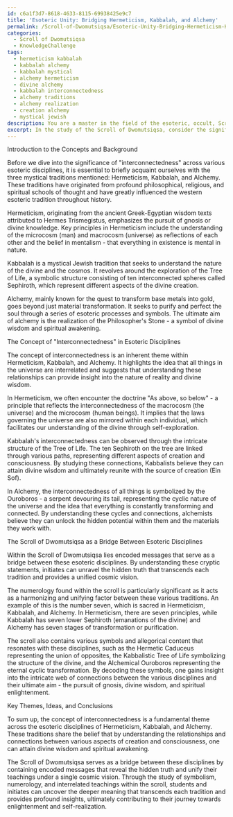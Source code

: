 ```yaml
---
id: c6a1f3d7-8618-4633-8115-69938425e9c7
title: 'Esoteric Unity: Bridging Hermeticism, Kabbalah, and Alchemy'
permalink: /Scroll-of-Dwomutsiqsa/Esoteric-Unity-Bridging-Hermeticism-Kabbalah-and-Alchemy/
categories:
  - Scroll of Dwomutsiqsa
  - KnowledgeChallenge
tags:
  - hermeticism kabbalah
  - kabbalah alchemy
  - kabbalah mystical
  - alchemy hermeticism
  - divine alchemy
  - kabbalah interconnectedness
  - alchemy traditions
  - alchemy realization
  - creation alchemy
  - mystical jewish
description: You are a master in the field of the esoteric, occult, Scroll of Dwomutsiqsa and Education. You are a writer of tests, challenges, textbooks and deep knowledge on Scroll of Dwomutsiqsa for initiates and students to gain deep insights and understanding from. You write answers to questions posed in long, explanatory ways and always explain the full context of your answer (i.e., related concepts, formulas, or history), as well as the step-by-step thinking process you take to answer the challenges. Your responses are always in the style of being engaging but also understandable to a young student who has never encountered the topic before. Summarize the key themes, ideas, and conclusions at the end.
excerpt: In the study of the Scroll of Dwomutsiqsa, consider the significance of the concept of "interconnectedness" across various esoteric disciplines, including Hermeticism, Kabbalah, and Alchemy. Analyze the symbolism, numerology, and teachings associated with these traditions, and outline how the encoded messages within the Scroll of Dwomutsiqsa serve as a bridge between these disciplines, ultimately revealing a hidden truth.
---
```

Introduction to the Concepts and Background

Before we dive into the significance of "interconnectedness" across various esoteric disciplines, it is essential to briefly acquaint ourselves with the three mystical traditions mentioned: Hermeticism, Kabbalah, and Alchemy. These traditions have originated from profound philosophical, religious, and spiritual schools of thought and have greatly influenced the western esoteric tradition throughout history.

Hermeticism, originating from the ancient Greek-Egyptian wisdom texts attributed to Hermes Trismegistus, emphasizes the pursuit of gnosis or divine knowledge. Key principles in Hermeticism include the understanding of the microcosm (man) and macrocosm (universe) as reflections of each other and the belief in mentalism - that everything in existence is mental in nature.

Kabbalah is a mystical Jewish tradition that seeks to understand the nature of the divine and the cosmos. It revolves around the exploration of the Tree of Life, a symbolic structure consisting of ten interconnected spheres called Sephiroth, which represent different aspects of the divine creation.

Alchemy, mainly known for the quest to transform base metals into gold, goes beyond just material transformation. It seeks to purify and perfect the soul through a series of esoteric processes and symbols. The ultimate aim of alchemy is the realization of the Philosopher's Stone - a symbol of divine wisdom and spiritual awakening.

The Concept of "Interconnectedness" in Esoteric Disciplines

The concept of interconnectedness is an inherent theme within Hermeticism, Kabbalah, and Alchemy. It highlights the idea that all things in the universe are interrelated and suggests that understanding these relationships can provide insight into the nature of reality and divine wisdom.

In Hermeticism, we often encounter the doctrine "As above, so below" - a principle that reflects the interconnectedness of the macrocosm (the universe) and the microcosm (human beings). It implies that the laws governing the universe are also mirrored within each individual, which facilitates our understanding of the divine through self-exploration.

Kabbalah's interconnectedness can be observed through the intricate structure of the Tree of Life. The ten Sephiroth on the tree are linked through various paths, representing different aspects of creation and consciousness. By studying these connections, Kabbalists believe they can attain divine wisdom and ultimately reunite with the source of creation (Ein Sof).

In Alchemy, the interconnectedness of all things is symbolized by the Ouroboros - a serpent devouring its tail, representing the cyclic nature of the universe and the idea that everything is constantly transforming and connected. By understanding these cycles and connections, alchemists believe they can unlock the hidden potential within them and the materials they work with.

The Scroll of Dwomutsiqsa as a Bridge Between Esoteric Disciplines

Within the Scroll of Dwomutsiqsa lies encoded messages that serve as a bridge between these esoteric disciplines. By understanding these cryptic statements, initiates can unravel the hidden truth that transcends each tradition and provides a unified cosmic vision.

The numerology found within the scroll is particularly significant as it acts as a harmonizing and unifying factor between these various traditions. An example of this is the number seven, which is sacred in Hermeticism, Kabbalah, and Alchemy. In Hermeticism, there are seven principles, while Kabbalah has seven lower Sephiroth (emanations of the divine) and Alchemy has seven stages of transformation or purification.

The scroll also contains various symbols and allegorical content that resonates with these disciplines, such as the Hermetic Caduceus representing the union of opposites, the Kabbalistic Tree of Life symbolizing the structure of the divine, and the Alchemical Ouroboros representing the eternal cyclic transformation. By decoding these symbols, one gains insight into the intricate web of connections between the various disciplines and their ultimate aim - the pursuit of gnosis, divine wisdom, and spiritual enlightenment.

Key Themes, Ideas, and Conclusions

To sum up, the concept of interconnectedness is a fundamental theme across the esoteric disciplines of Hermeticism, Kabbalah, and Alchemy. These traditions share the belief that by understanding the relationships and connections between various aspects of creation and consciousness, one can attain divine wisdom and spiritual awakening.

The Scroll of Dwomutsiqsa serves as a bridge between these disciplines by containing encoded messages that reveal the hidden truth and unify their teachings under a single cosmic vision. Through the study of symbolism, numerology, and interrelated teachings within the scroll, students and initiates can uncover the deeper meaning that transcends each tradition and provides profound insights, ultimately contributing to their journey towards enlightenment and self-realization.
